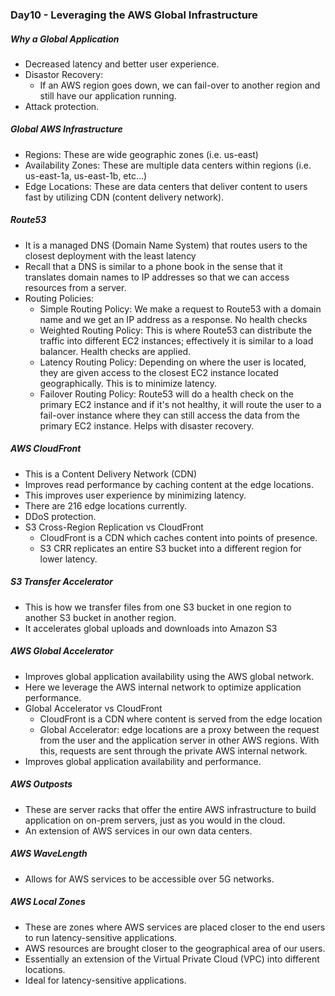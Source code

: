 ### Day10 - Leveraging the AWS Global Infrastructure

##### Why a Global Application
- Decreased latency and better user experience.
- Disastor Recovery:
  - If an AWS region goes down, we can fail-over to another region and still have our application running.
- Attack protection.

##### Global AWS Infrastructure
- Regions: These are wide geographic zones (i.e. us-east)
- Availability Zones: These are multiple data centers within regions (i.e. us-east-1a, us-east-1b, etc...)
- Edge Locations: These are data centers that deliver content to users fast by utilizing CDN (content delivery network).

##### Route53
- It is a managed DNS (Domain Name System) that routes users to the closest deployment with the least latency
- Recall that a DNS is similar to a phone book in the sense that it translates domain names to IP addresses so that we can access resources from a server.
- Routing Policies:
  - Simple Routing Policy: We make a request to Route53 with a domain name and we get an IP address as a response. No health checks
  - Weighted Routing Policy: This is where Route53 can distribute the traffic into different EC2 instances; effectively it is similar to a load balancer. Health checks are applied.
  - Latency Routing Policy: Depending on where the user is located, they are given access to the closest EC2 instance located geographically. This is to minimize latency.
  - Failover Routing Policy: Route53 will do a health check on the primary EC2 instance and if it's not healthy, it will route the user to a fail-over instance where they can still access the data from the primary EC2 instance. Helps with disaster recovery.

##### AWS CloudFront
- This is a Content Delivery Network (CDN)
- Improves read performance by caching content at the edge locations.
- This improves user experience by minimizing latency.
- There are 216 edge locations currently.
- DDoS protection.
- S3 Cross-Region Replication vs CloudFront
  - CloudFront is a CDN which caches content into points of presence.
  - S3 CRR replicates an entire S3 bucket into a different region for lower latency.

##### S3 Transfer Accelerator
- This is how we transfer files from one S3 bucket in one region to another S3 bucket in another region.
- It accelerates global uploads and downloads into Amazon S3

##### AWS Global Accelerator
- Improves global application availability using the AWS global network.
- Here we leverage the AWS internal network to optimize application performance.
- Global Accelerator vs CloudFront
  - CloudFront is a CDN where content is served from the edge location
  - Global Accelerator: edge locations are a proxy between the request from the user and the application server in other AWS regions. With this, requests are sent through the private AWS internal network.
- Improves global application availability and performance.

##### AWS Outposts
- These are server racks that offer the entire AWS infrastructure to build application on on-prem servers, just as you would in the cloud.
- An extension of AWS services in our own data centers.

##### AWS WaveLength
- Allows for AWS services to be accessible over 5G networks.

##### AWS Local Zones
- These are zones where AWS services are placed closer to the end users to run latency-sensitive applications.
- AWS resources are brought closer to the geographical area of our users.
- Essentially an extension of the Virtual Private Cloud (VPC) into different locations.
- Ideal for latency-sensitive applications.